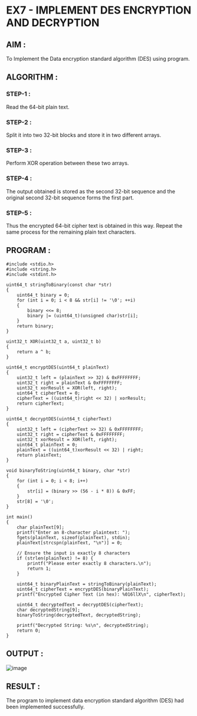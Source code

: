 # EX7 - IMPLEMENT DES ENCRYPTION AND DECRYPTION

## AIM :
To Implement the  Data encryption standard algorithm (DES) using program.
## ALGORITHM : 
### STEP-1 :
Read the 64-bit plain text.
### STEP-2 :
Split it into two 32-bit blocks and store it in two different arrays.
### STEP-3 :
Perform XOR operation between these two arrays.
### STEP-4 :
The output obtained is stored as the second 32-bit sequence and the original second 32-bit sequence forms the first part.
### STEP-5 :
Thus the encrypted 64-bit cipher text is obtained in this way. Repeat the same process for the remaining plain text characters.

## PROGRAM : 
```
#include <stdio.h>
#include <string.h>
#include <stdint.h>

uint64_t stringToBinary(const char *str)
{
    uint64_t binary = 0;
    for (int i = 0; i < 8 && str[i] != '\0'; ++i)
    {
        binary <<= 8;
        binary |= (uint64_t)(unsigned char)str[i]; 
    }
    return binary;
}

uint32_t XOR(uint32_t a, uint32_t b)
{
    return a ^ b;
}

uint64_t encryptDES(uint64_t plainText)
{
    uint32_t left = (plainText >> 32) & 0xFFFFFFFF;
    uint32_t right = plainText & 0xFFFFFFFF;
    uint32_t xorResult = XOR(left, right);
    uint64_t cipherText = 0;
    cipherText = ((uint64_t)right << 32) | xorResult;
    return cipherText;
}

uint64_t decryptDES(uint64_t cipherText)
{
    uint32_t left = (cipherText >> 32) & 0xFFFFFFFF;
    uint32_t right = cipherText & 0xFFFFFFFF;
    uint32_t xorResult = XOR(left, right);
    uint64_t plainText = 0;
    plainText = ((uint64_t)xorResult << 32) | right; 
    return plainText;
}

void binaryToString(uint64_t binary, char *str)
{
    for (int i = 0; i < 8; i++)
    {
        str[i] = (binary >> (56 - i * 8)) & 0xFF; 
    }
    str[8] = '\0'; 
}

int main()
{
    char plainText[9];  
    printf("Enter an 8-character plaintext: ");
    fgets(plainText, sizeof(plainText), stdin);
    plainText[strcspn(plainText, "\n")] = 0;  

    // Ensure the input is exactly 8 characters
    if (strlen(plainText) != 8) {
        printf("Please enter exactly 8 characters.\n");
        return 1;
    }

    uint64_t binaryPlainText = stringToBinary(plainText);
    uint64_t cipherText = encryptDES(binaryPlainText);
    printf("Encrypted Cipher Text (in hex): %016llX\n", cipherText);

    uint64_t decryptedText = decryptDES(cipherText);
    char decryptedString[9];
    binaryToString(decryptedText, decryptedString);
    
    printf("Decrypted String: %s\n", decryptedString);
    return 0;
}

```
## OUTPUT :
![image](https://github.com/user-attachments/assets/62d76d50-c7bc-4537-a0cc-cf5c4328020c)

## RESULT :
The program to implement data encryption standard algorithm (DES) had been implemented successfully.

